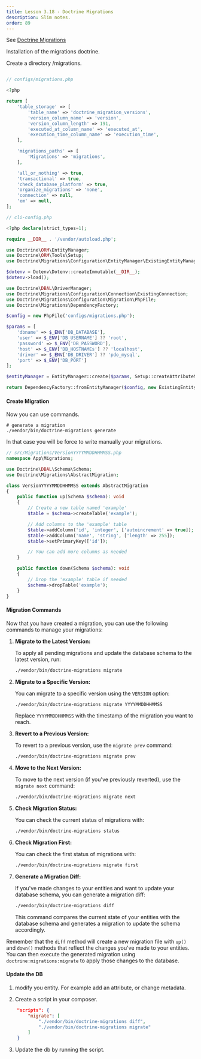 ```yaml
---
title: Lesson 3.18 - Doctrine Migrations
description: Slim notes.
order: 89
---
```



See [Doctrine Migrations](https://www.doctrine-project.org/projects/doctrine-migrations/en/3.6/index.html)

Installation of the migrations doctrine. 

Create a directory /migrations.

```php

// configs/migrations.php

<?php

return [
    'table_storage' => [
        'table_name' => 'doctrine_migration_versions',
        'version_column_name' => 'version',
        'version_column_length' => 191,
        'executed_at_column_name' => 'executed_at',
        'execution_time_column_name' => 'execution_time',
    ],

    'migrations_paths' => [
        'Migrations' => 'migrations',
    ],

    'all_or_nothing' => true,
    'transactional' => true,
    'check_database_platform' => true,
    'organize_migrations' => 'none',
    'connection' => null,
    'em' => null,
];

// cli-config.php

<?php declare(strict_types=1);

require __DIR__ . '/vendor/autoload.php';

use Doctrine\ORM\EntityManager;
use Doctrine\ORM\Tools\Setup;
use Doctrine\Migrations\Configuration\EntityManager\ExistingEntityManager;

$dotenv = Dotenv\Dotenv::createImmutable(__DIR__);
$dotenv->load();

use Doctrine\DBAL\DriverManager;
use Doctrine\Migrations\Configuration\Connection\ExistingConnection;
use Doctrine\Migrations\Configuration\Migration\PhpFile;
use Doctrine\Migrations\DependencyFactory;

$config = new PhpFile('configs/migrations.php');

$params = [
    'dbname' => $_ENV['DB_DATABASE'],
    'user' => $_ENV['DB_USERNAME'] ?? 'root',
    'password' => $_ENV['DB_PASSWORD'],
    'host' => $_ENV['DB_HOSTNAMEs'] ?? 'localhost',
    'driver' => $_ENV['DB_DRIVER'] ?? 'pdo_mysql',
    'port' => $_ENV['DB_PORT']
];

$entityManager = EntityManager::create($params, Setup::createAttributeMetadataConfiguration([__DIR__, 'app/Entity']));

return DependencyFactory::fromEntityManager($config, new ExistingEntityManager($entityManager));

```

#### Create Migration

Now you can use commands.

```shell
# generate a migration
./vendor/bin/doctrine-migrations generate
```

In that case you will be force to write manually your migrations.

```php
// src/Migrations/VersionYYYYMMDDHHMMSS.php
namespace App\Migrations;

use Doctrine\DBAL\Schema\Schema;
use Doctrine\Migrations\AbstractMigration;

class VersionYYYYMMDDHHMMSS extends AbstractMigration
{
    public function up(Schema $schema): void
    {
        // Create a new table named 'example'
        $table = $schema->createTable('example');

        // Add columns to the 'example' table
        $table->addColumn('id', 'integer', ['autoincrement' => true]);
        $table->addColumn('name', 'string', ['length' => 255]);
        $table->setPrimaryKey(['id']);

        // You can add more columns as needed
    }

    public function down(Schema $schema): void
    {
        // Drop the 'example' table if needed
        $schema->dropTable('example');
    }
}

```

#### Migration Commands

Now that you have created a migration, you can use the following commands to manage your migrations:

1. **Migrate to the Latest Version:**

   To apply all pending migrations and update the database schema to the latest version, run:

   ```bash
   ./vendor/bin/doctrine-migrations migrate
   ```

2. **Migrate to a Specific Version:**

   You can migrate to a specific version using the `VERSION` option:

   ```bash
   ./vendor/bin/doctrine-migrations migrate YYYYMMDDHHMMSS
   ```

   Replace `YYYYMMDDHHMMSS` with the timestamp of the migration you want to reach.

3. **Revert to a Previous Version:**

   To revert to a previous version, use the `migrate prev` command:

   ```bash
   ./vendor/bin/doctrine-migrations migrate prev
   ```

4. **Move to the Next Version:**

   To move to the next version (if you've previously reverted), use the `migrate next` command:

   ```bash
   ./vendor/bin/doctrine-migrations migrate next
   ```

5. **Check Migration Status:**

   You can check the current status of migrations with:

   ```bash
   ./vendor/bin/doctrine-migrations status
   ```

6. **Check Migration First:**

   You can check the first status of migrations with:

   ```bash
   ./vendor/bin/doctrine-migrations migrate first
   ```

7. **Generate a Migration Diff:**

   If you've made changes to your entities and want to update your database schema, you can generate a migration diff:

   ```bash
   ./vendor/bin/doctrine-migrations diff
   ```

   This command compares the current state of your entities with the database schema and generates a migration to update the schema accordingly.

Remember that the `diff` method will create a new migration file with `up()` and `down()` methods that reflect the changes you've made to your entities. You can then execute the generated migration using `doctrine:migrations:migrate` to apply those changes to the database.

#### Update the DB

1. modify you entity. For example add an attribute, or change metadata.

2. Create a script in your composer.

```json
    "scripts": {
        "migrate": [
            "./vendor/bin/doctrine-migrations diff",
            "./vendor/bin/doctrine-migrations migrate"
        ]
    }
```

3. Update the db by running the script.
